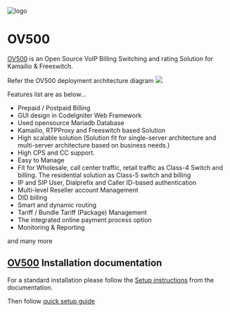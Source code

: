 ![logo](https://openvoips.org/v2/wp-content/uploads/2019/07/header.png)
# OV500

<a href="https://ov500.openvoips.org/">OV500</a> is an Open Source VoIP Billing Switching and rating Solution for Kamailio & Freeswitch. 

Refer the OV500 deployment architecture diagram 
![](https://github.com/openvoips/OV500/blob/master/config/images/OV500%20Billing%20%26%20Routing%20VoIP%20Solution.jpg)

Features list are as below...

-  Prepaid / Postpaid Billing
-  GUI design in CodeIgniter Web Framework
-  Used opensource Mariadb Database
-  Kamailio, RTPProxy and Freeswitch based Solution
-  High scalable solution (Solution fit for single-server architecture and multi-server architecture based on business needs.)
-  High CPS and CC support.
-  Easy to Manage
-  Fit for Wholesale, call center traffic, retail traffic as Class-4 Switch and billing. The residential solution as Class-5 switch and billing
-  IP and SIP User, Dialprefix and Caller ID-based authentication
-  Multi-level Reseller account Management
-  DID billing
-  Smart and dynamic routing
-  Tariff / Bundle Tariff (Package) Management
-  The integrated online payment process option
-  Monitoring & Reporting

and many more

<a href="https://ov500.openvoips.org/">OV500</a> Installation documentation
--------------------------
For a standard installation please follow the <a href="https://ov500.openvoips.org/documentation/installation/">Setup instructions</a>
from the documentation.

Then follow <a href="https://ov500.openvoips.org/documentation/ov500-switch-user-guide/ov500-switch-login-page/">quick setup guide</a>
